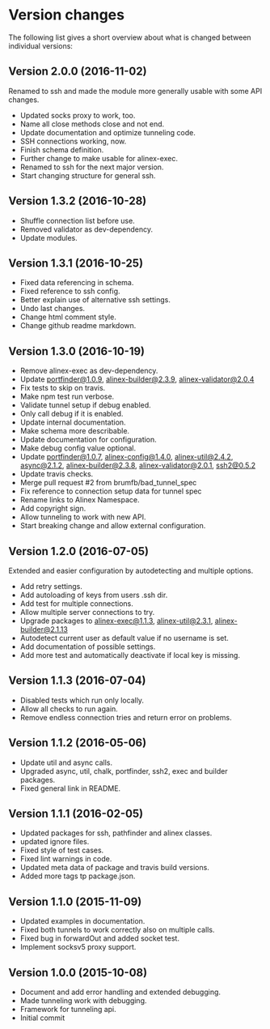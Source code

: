 Version changes
=================================================

The following list gives a short overview about what is changed between
individual versions:

Version 2.0.0 (2016-11-02)
-------------------------------------------------
Renamed to ssh and made the module more generally usable with some API changes.

- Updated socks proxy to work, too.
- Name all close methods close and not end.
- Update documentation and optimize tunneling code.
- SSH connections working, now.
- Finish schema definition.
- Further change to make usable for alinex-exec.
- Renamed to ssh for the next major version.
- Start changing structure for general ssh.

Version 1.3.2 (2016-10-28)
-------------------------------------------------
- Shuffle connection list before use.
- Removed validator as dev-dependency.
- Update modules.

Version 1.3.1 (2016-10-25)
-------------------------------------------------
- Fixed data referencing in schema.
- Fixed reference to ssh config.
- Better explain use of alternative ssh settings.
- Undo last changes.
- Change html comment style.
- Change github readme markdown.

Version 1.3.0 (2016-10-19)
-------------------------------------------------
- Remove alinex-exec as dev-dependency.
- Update portfinder@1.0.9, alinex-builder@2.3.9, alinex-validator@2.0.4
- Fix tests to skip on travis.
- Make npm test run verbose.
- Validate tunnel setup if debug enabled.
- Only call debug if it is enabled.
- Update internal documentation.
- Make schema more describable.
- Update documentation for configuration.
- Make debug config value optional.
- Update portfinder@1.0.7, alinex-config@1.4.0, alinex-util@2.4.2, async@2.1.2, alinex-builder@2.3.8, alinex-validator@2.0.1, ssh2@0.5.2
- Update travis checks.
- Merge pull request #2 from brumfb/bad_tunnel_spec
- Fix reference to connection setup data for tunnel spec
- Rename links to Alinex Namespace.
- Add copyright sign.
- Allow tunneling to work with new API.
- Start breaking change and allow external configuration.

Version 1.2.0 (2016-07-05)
-------------------------------------------------
Extended and easier configuration by autodetecting and multiple options.

- Add retry settings.
- Add autoloading of keys from users .ssh dir.
- Add test for multiple connections.
- Allow multiple server connections to try.
- Upgrade packages to alinex-exec@1.1.3, alinex-util@2.3.1, alinex-builder@2.1.13
- Autodetect current user as default value if no username is set.
- Add documentation of possible settings.
- Add more test and automatically deactivate if local key is missing.

Version 1.1.3 (2016-07-04)
-------------------------------------------------
- Disabled tests which run only locally.
- Allow all checks to run again.
- Remove endless connection tries and return error on problems.

Version 1.1.2 (2016-05-06)
-------------------------------------------------
- Update util and async calls.
- Upgraded async, util, chalk, portfinder, ssh2, exec and builder packages.
- Fixed general link in README.

Version 1.1.1 (2016-02-05)
-------------------------------------------------
- Updated packages for ssh, pathfinder and alinex classes.
- updated ignore files.
- Fixed style of test cases.
- Fixed lint warnings in code.
- Updated meta data of package and travis build versions.
- Added more tags tp package.json.

Version 1.1.0 (2015-11-09)
-------------------------------------------------
- Updated examples in documentation.
- Fixed both tunnels to work correctly also on multiple calls.
- Fixed bug in forwardOut and added socket test.
- Implement socksv5 proxy support.

Version 1.0.0 (2015-10-08)
-------------------------------------------------
- Document and add error handling and extended debugging.
- Made tunneling work with debugging.
- Framework for tunneling api.
- Initial commit

